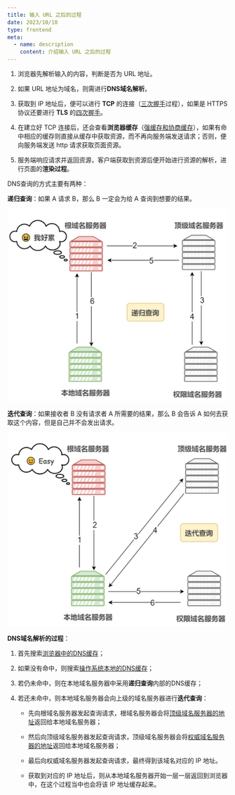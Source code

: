 ```yaml
---
title: 输入 URL 之后的过程
date: 2023/10/10
type: frontend
meta:
  - name: description
    content: 介绍输入 URL 之后的过程
---
```


1. 浏览器先解析输入的内容，判断是否为 URL 地址。
2. 如果 URL 地址为域名，则需进行**DNS域名解析**。
2. 获取到 IP 地址后，便可以进行 **TCP** 的连接（<u>三次握手</u>过程），如果是 HTTPS 协议还要进行 **TLS** 的<u>四次握手</u>。
4. 在建立好 TCP 连接后，还会查看**浏览器缓存**（<u>强缓存和协商缓存</u>），如果有命中相应的缓存则直接从缓存中获取资源，而不再向服务端发送请求；否则，便向服务端发送 http 请求获取页面资源。

5. 服务端响应请求并返回资源，客户端获取到资源后便开始进行资源的解析，进行页面的**渲染过程**。

DNS查询的方式主要有两种：

**递归查询**：如果 A 请求 B，那么 B 一定会为给 A 查询到想要的结果。

![](./a73be9e0-b78f-11eb-85f6-6fac77c0c9b3.png)

**迭代查询**：如果接收者 B 没有请求者 A 所需要的结果，那么 B 会告诉 A 如何去获取这个内容，但是自己并不会发出请求。

![](./b023e1c0-b78f-11eb-85f6-6fac77c0c9b3.png)

**DNS域名解析的过程**：

1. 首先搜索<u>浏览器中的DNS缓存</u>；
2. 如果没有命中，则搜索<u>操作系统本地的DNS缓存</u>；
3. 若仍未命中，则在本地域名服务器中采用**递归查询**内部的DNS缓存；
4. 若还未命中，则本地域名服务器会向上级的域名服务器进行**迭代查询**：

   - 先向根域名服务器发起查询请求，根域名服务器会将<u>顶级域名服务器的地址</u>返回给本地域名服务器；

   - 然后向顶级域名服务器发起查询请求，顶级域名服务器会将<u>权威域名服务器的地址</u>返回给本地域名服务器；

   - 最后向权威域名服务器发起查询请求，最终得到该域名对应的 IP 地址。

   - 获取到对应的 IP 地址后，则从本地域名服务器开始一层一层返回到浏览器中，在这个过程当中也会将该 IP 地址缓存起来。
